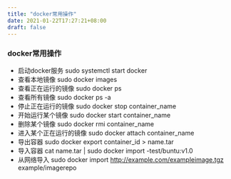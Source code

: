 ```yaml
---
title: "docker常用操作"
date: 2021-01-22T17:27:21+08:00
draft: false
---
```

### docker常用操作
* 启动docker服务
sudo systemctl start docker
* 查看本地镜像
sudo docker images
* 查看正在运行的镜像
sudo docker ps 
* 查看所有镜像
sudo docker ps -a 
* 停止正在运行的镜像
sudo docker stop container_name
* 开始运行某个镜像
sudo docker start container_name
* 删除某个镜像
sudo docker rmi container_name
* 进入某个正在运行的镜像
sudo docker attach container_name
* 导出容器
sudo docker export container_id > name.tar
* 导入容器
cat name.tar | sudo docker import -test/buntu:v1.0
* 从网络导入
sudo docker import http://example.com/exampleimage.tgz example/imagerepo
